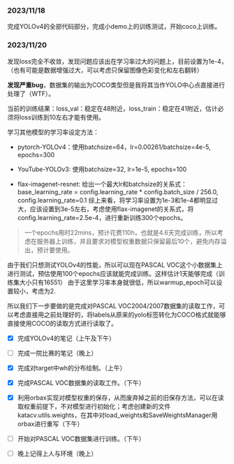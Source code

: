 ### 2023/11/18
完成YOLOv4的全部代码部分，完成小demo上的训练测试，开始coco上训练。

### 2023/11/20
发现loss完全不收敛，发现问题应该出在学习率过大的问题上，目前设置为1e-4，（也有可能是数据增强过大，可以考虑只保留图像色彩变化和左右翻转）

**发现严重bug**，数据集的输出为COCO类型但是我将其当作YOLO中心点直接进行处理了（WTF）。

当前的训练结果：loss_val：稳定在48附近，loss_train：稳定在41附近，估计必须将loss训练到10左右才能有使用。

学习其他模型的学习率设定方法：
- pytorch-YOLOv4：使用batchsize=64，lr=0.00261/batchsize=4e-5, epochs=300
- YouTube-YOLOv3: 使用batchsize=32, lr=1e-5, epochs=100

- flax-imagenet-resnet: 给出一个最大lr和batchsize的关系式：base_learning_rate = config.learning_rate * config.batch_size / 256.0, config.learning_rate=0.1
综上来看，将学习率设置为1e-3和1e-4都明显过大，应该设置到3e-5左右，考虑使用flax-imagenet的关系式，将config.learning_rate=2.5e-4，进行重新训练300个epochs。

> 一个epochs用时22mins，预计花费110h，也就是4.6天完成训练，所以考虑在服务器上训练，并且要求对模型权重数据只保留最后10个，避免内存溢出，预计要使用。

由于我们只想测试YOLOv4的性能，所以可以现在PASCAL VOC这个小数据集上进行测试，预估使用100个epochs应该就能完成训练。这样估计1天能够完成（训练集大小只有16551）
由于这里学习率本身就很低，所以warmup_epoch可以设置较小，考虑为2.

所以我们下一步要做的是完成对PASCAL VOC2004/2007数据集的读取工作，可以考虑直接用之前处理好的，将labels从原来的yolo标签转化为COCO格式就能够直接使用COCO的读取方式进行读取了。

- [x] 完成YOLOv4的笔记（上午及下午）
- [ ] 完成一院比赛的笔记（晚上）
- [x] 完成对target中wh的分布绘制。（上午）
- [x] 完成PASCAL VOC数据集的读取工作。（下午）
- [x] 利用orbax实现对模型权重的保存，从而废弃掉之前的旧保存方法，可以在读取权重前提下，不对模型进行初始化；考虑创建新的文件katacv.utils.weights，在其中对load_weights和SaveWeightsManager用orbax进行重写（下午）
- [ ] 开始对PASCAL VOC数据集进行训练。（下午）
- [ ] 晚上记得上人与环境（晚上）

